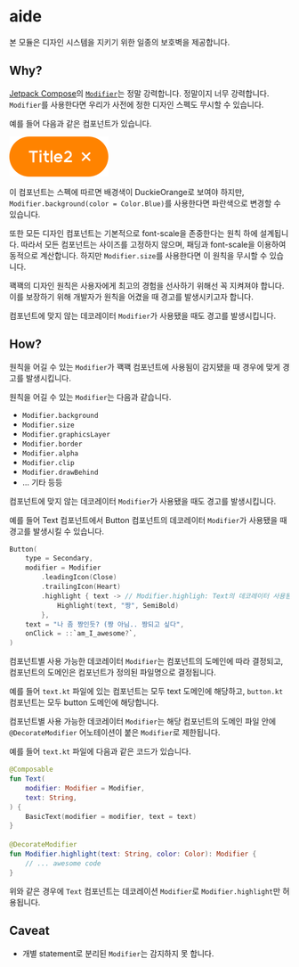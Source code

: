 # aide

본 모듈은 디자인 시스템을 지키기 위한 일종의 보호벽을 제공합니다.

## Why?

[Jetpack Compose](https://developer.android.com/jetpack/compose)의 [`Modifier`](https://developer.android.com/jetpack/compose/modifiers)는 정말 강력합니다. 정말이지 너무 강력합니다. `Modifier`를 사용한다면 우리가 사전에 정한 디자인 스펙도 무시할 수 있습니다.

예를 들어 다음과 같은 컴포넌트가 있습니다.

![tag](assets/tag.svg)

이 컴포넌트는 스펙에 따르면 배경색이 DuckieOrange로 보여야 하지만, `Modifier.background(color = Color.Blue)`를 사용한다면 파란색으로 변경할 수 있습니다.

또한 모든 디자인 컴포넌트는 기본적으로 font-scale을 존중한다는 원칙 하에 설계됩니다. 따라서 모든 컴포넌트는 사이즈를 고정하지 않으며, 패딩과 font-scale을 이용하여 동적으로 계산합니다. 하지만 `Modifier.size`를 사용한다면 이 원칙을 무시할 수 있습니다.

꽥꽥의 디자인 원칙은 사용자에게 최고의 경험을 선사하기 위해선 꼭 지켜져야 합니다. 이를 보장하기 위해 개발자가 원칙을 어겼을 때 경고를 발생시키고자 합니다.

컴포넌트에 맞지 않는 데코레이터 `Modifier`가 사용됐을 때도 경고를 발생시킵니다.

## How?

원칙을 어길 수 있는 `Modifier`가 꽥꽥 컴포넌트에 사용됨이 감지됐을 때 경우에 맞게 경고를 발생시킵니다.

원칙을 어길 수 있는 `Modifier`는 다음과 같습니다.

- `Modifier.background`
- `Modifier.size`
- `Modifier.graphicsLayer`
- `Modifier.border`
- `Modifier.alpha`
- `Modifier.clip`
- `Modifier.drawBehind`
- ... 기타 등등

컴포넌트에 맞지 않는 데코레이터 `Modifier`가 사용됐을 때도 경고를 발생시킵니다. 

예를 들어 Text 컴포넌트에서 Button 컴포넌트의 데코레이터 `Modifier`가 사용됐을 때 경고를 발생시킬 수 있습니다.

```kotlin
Button(
    type = Secondary,
    modifier = Modifier
        .leadingIcon(Close)
        .trailingIcon(Heart)
        .highlight { text -> // Modifier.highligh: Text의 데코레이터 사용됨 -> 빌드 에러 발생
            Highlight(text, "짱", SemiBold)
        },
    text = "나 좀 짱인듯? (짱 아님.. 짱되고 싶다",
    onClick = ::`am_I_awesome?`,
)
```

컴포넌트별 사용 가능한 데코레이터 `Modifier`는 컴포넌트의 도메인에 따라 결정되고, 컴포넌트의 도메인은 컴포넌트가 정의된 파일명으로 결정됩니다.

예를 들어 `text.kt` 파일에 있는 컴포넌트는 모두 text 도메인에 해당하고, `button.kt` 컴포넌트는 모두 button 도메인에 해당합니다.

컴포넌트별 사용 가능한 데코레이터 `Modifier`는 해당 컴포넌트의 도메인 파일 안에`@DecorateModifier` 어노테이션이 붙은 `Modifier`로 제한됩니다.

예를 들어 `text.kt` 파일에 다음과 같은 코드가 있습니다.

```kotlin
@Composable
fun Text(
    modifier: Modifier = Modifier,
    text: String,
) {
    BasicText(modifier = modifier, text = text)
}

@DecorateModifier
fun Modifier.highlight(text: String, color: Color): Modifier {
    // ... awesome code
}
```

위와 같은 경우에 `Text` 컴포넌트는 데코레이션 `Modifier`로 `Modifier.highlight`만 허용됩니다.

## Caveat

- 개별 statement로 분리된 `Modifier`는 감지하지 못 합니다.
